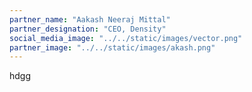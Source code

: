 ```yaml
---
partner_name: "Aakash Neeraj Mittal"
partner_designation: "CEO, Density"
social_media_image: "../../static/images/vector.png"
partner_image: "../../static/images/akash.png"
---
```

hdgg